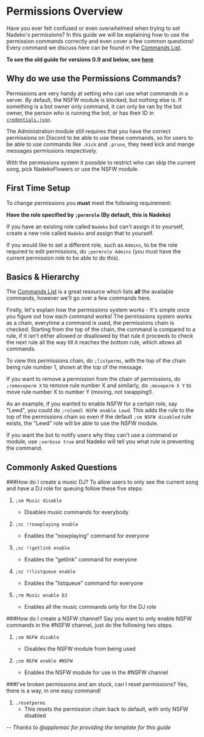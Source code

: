 Permissions Overview
===================
Have you ever felt confused or even overwhelmed when trying to set Nadeko's permissions? In this guide we will be explaining how to use the 
permission commands correctly and even cover a few common questions! Every command we discuss here can be found in the [Commands List](http://nadekobot.readthedocs.io/en/1.0/Commands%20List/#permissions).

**To see the old guide for versions 0.9 and below, see [here](http://nadekobot.readthedocs.io/en/latest/Permissions%20System/)**

Why do we use the Permissions Commands?
------------------------------
Permissions are very handy at setting who can use what commands in a server. By default, the NSFW module is blocked, but nothing else is. If something is a bot owner only command, it can only be ran by the bot owner, the person who is running the bot, or has their ID in [`credentials.json`](http://nadekobot.readthedocs.io/en/1.0/JSON%20Explanations/ "Setting up your credentials"). 

The Administration module still requires that you have the correct permissions on Discord to be able to use these commands, so for users to be able to use commands like `.kick` and `.prune`, they need kick and mange messages permissions respectively.

With the permissions system it possible to restrict who can skip the current song, pick NadekoFlowers or use the NSFW module.

First Time Setup
------------------
To change permissions you **must** meet the following requirement:

**Have the role specified by `;permrole` (By default, this is Nadeko)**

If you have an existing role called `Nadeko` but can't assign it to yourself, create a new role called `Nadeko` and assign that to yourself.

If you would like to set a different role, such as `Admins`, to be the role required to edit permissions, do `;permrole Admins` (you must have the current permission role to be able to do this).

Basics & Hierarchy
-----
The [Commands List](http://nadekobot.readthedocs.io/en/1.0/Commands%20List/#permissions) is a great resource which lists **all** the available commands, however we'll go over a few commands here.

Firstly, let's explain how the permissions system works - It's simple once you figure out how each command works!
The permissions system works as a chain, everytime a command is used, the permissions chain is checked. Starting from the top of the chain, the command is compared to a rule, if it isn't either allowed or disallowed by that rule it proceeds to check the next rule all the way till it reaches the bottom rule, which allows all commands.

To view this permissions chain, do `;listperms`, with the top of the chain being rule number 1, shown at the top of the message.

If you want to remove a permission from the chain of permissions, do `;removeperm X` to remove rule number X and similarly, do `;moveperm X Y` to move rule number X to number Y (moving, not swapping!).

As an example, if you wanted to enable NSFW for a certain role, say "Lewd", you could do `;rolemdl NSFW enable Lewd`.
This adds the rule to the top of the permissions chain so even if the default `;sm NSFW disabled` rule exists, the "Lewd" role will be able to use the NSFW module.

If you want the bot to notify users why they can't use a command or module, use `;verbose true` and Nadeko will tell you what rule is preventing the command.

Commonly Asked Questions
---------------

###How do I create a music DJ?
To allow users to only see the current song and have a DJ role for queuing follow these five steps: 

1.	`;sm Music disable`

	*	Disables music commands for everybody

2.	`;sc !!nowplaying enable`

	*	Enables the "nowplaying" command for everyone

3.	`;sc !!getlink enable`

	*	Enables the "getlink" command for everyone

4.	`;sc !!listqueue enable`

	*	Enables the "listqueue" command for everyone

5.	`;rm Music enable DJ`

	*	Enables all the music commands only for the DJ role


###How do I create a NSFW channel?
Say you want to only enable NSFW commands in the #NSFW channel, just do the following two steps.

1.	`;sm NSFW disable`
	*	Disables the NSFW module from being used

2.	`;cm NSFW enable #NSFW`
	*	Enables the NSFW module for use in the #NSFW channel

###I've broken permissions and am stuck, can I reset permissions?
Yes, there is a way, in one easy command!  

1.	`.resetperms`
	*	This resets the permission chain back to default, with only NSFW disabled  

_-- Thanks to @applemac for providing the template for this guide_
